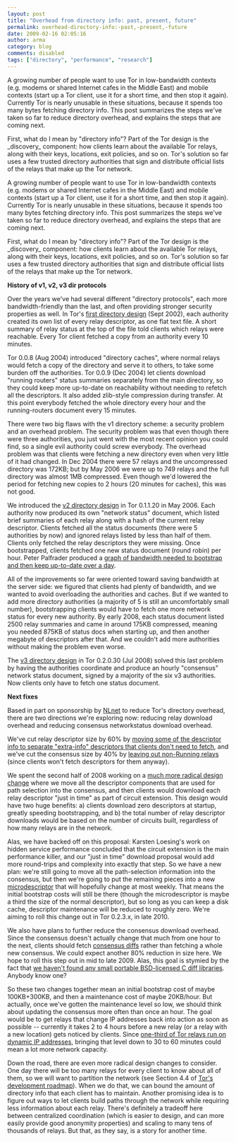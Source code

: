```yaml
---
layout: post
title: "Overhead from directory info: past, present, future"
permalink: overhead-directory-info:-past,-present,-future
date: 2009-02-16 02:05:16
author: arma
category: blog
comments: disabled
tags: ["directory", "performance", "research"]
---
```


A growing number of people want to use Tor in low-bandwidth contexts (e.g. modems or shared Internet cafes in the Middle East) and mobile contexts (start up a Tor client, use it for a short time, and then stop it again). Currently Tor is nearly unusable in these situations, because it spends too many bytes fetching directory info. This post summarizes the steps we've taken so far to reduce directory overhead, and explains the steps that are coming next.

First, what do I mean by "directory info"? Part of the Tor design is the \_discovery\_ component: how clients learn about the available Tor relays, along with their keys, locations, exit policies, and so on. Tor's solution so far uses a few trusted directory authorities that sign and distribute official lists of the relays that make up the Tor network.

<!-- more -->

A growing number of people want to use Tor in low-bandwidth contexts (e.g. modems or shared Internet cafes in the Middle East) and mobile contexts (start up a Tor client, use it for a short time, and then stop it again). Currently Tor is nearly unusable in these situations, because it spends too many bytes fetching directory info. This post summarizes the steps we've taken so far to reduce directory overhead, and explains the steps that are coming next.

First, what do I mean by "directory info"? Part of the Tor design is the \_discovery\_ component: how clients learn about the available Tor relays, along with their keys, locations, exit policies, and so on. Tor's solution so far uses a few trusted directory authorities that sign and distribute official lists of the relays that make up the Tor network.

**History of v1, v2, v3 dir protocols**

Over the years we've had several different "directory protocols", each more bandwidth-friendly than the last, and often providing stronger security properties as well. In Tor's [first directory design](https://gitweb.torproject.org/torspec.git/blob/HEAD:/attic/dir-spec-v1.txt) (Sept 2002), each authority created its own list of every relay descriptor, as one flat text file. A short summary of relay status at the top of the file told clients which relays were reachable. Every Tor client fetched a copy from an authority every 10 minutes.

Tor 0.0.8 (Aug 2004) introduced "directory caches", where normal relays would fetch a copy of the directory and serve it to others, to take some burden off the authorities. Tor 0.0.9 (Dec 2004) let clients download "running routers" status summaries separately from the main directory, so they could keep more up-to-date on reachability without needing to refetch all the descriptors. It also added zlib-style compression during transfer. At this point everybody fetched the whole directory every hour and the running-routers document every 15 minutes.

There were two big flaws with the v1 directory scheme: a security problem and an overhead problem. The security problem was that even though there were three authorities, you just went with the most recent opinion you could find, so a single evil authority could screw everybody. The overhead problem was that clients were fetching a new directory even when very little of it had changed. In Dec 2004 there were 57 relays and the uncompressed directory was 172KB; but by May 2006 we were up to 749 relays and the full directory was almost 1MB compressed. Even though we'd lowered the period for fetching new copies to 2 hours (20 minutes for caches), this was not good.

We introduced the [v2 directory design](https://gitweb.torproject.org/torspec.git/blob/HEAD:/dir-spec-v2.txt) in Tor 0.1.1.20 in May 2006. Each authority now produced its own "network status" document, which listed brief summaries of each relay along with a hash of the current relay descriptor. Clients fetched all the status documents (there were 5 authorities by now) and ignored relays listed by less than half of them. Clients only fetched the relay descriptors they were missing. Once bootstrapped, clients fetched one new status document (round robin) per hour. Peter Palfrader produced a [graph of bandwidth needed to bootstrap and then keep up-to-date over a day](http://asteria.noreply.org/~weasel/Tor/tor-client-download-stats-longterm-dl.jpg).

All of the improvements so far were oriented toward saving bandwidth at the server side: we figured that clients had plenty of bandwidth, and we wanted to avoid overloading the authorities and caches. But if we wanted to add more directory authorities (a majority of 5 is still an uncomfortably small number), bootstrapping clients would have to fetch one more network status for every new authority. By early 2008, each status document listed 2500 relay summaries and came in around 175KB compressed, meaning you needed 875KB of status docs when starting up, and then another megabyte of descriptors after that. And we couldn't add more authorities without making the problem even worse.

The [v3 directory design](https://gitweb.torproject.org/torspec.git/blob/HEAD:/dir-spec.txt) in Tor 0.2.0.30 (Jul 2008) solved this last problem by having the authorities coordinate and produce an hourly "consensus" network status document, signed by a majority of the six v3 authorities. Now clients only have to fetch one status document.

**Next fixes**

Based in part on sponsorship by [NLnet](http://www.nlnet.nl/) to reduce Tor's directory overhead, there are two directions we're exploring now: reducing relay download overhead and reducing consensus networkstatus download overhead.

We've cut relay descriptor size by 60% by [moving some of the descriptor info to separate "extra-info" descriptors that clients don't need to fetch](https://gitweb.torproject.org/torspec.git/blob/HEAD:/proposals/104-short-descriptors.txt), and we've cut the consensus size by 40% by [leaving out non-Running relays](https://gitweb.torproject.org/torspec.git/blob/HEAD:/proposals/138-remove-down-routers-from-consensus.txt) (since clients won't fetch descriptors for them anyway).

We spent the second half of 2008 working on a [much more radical design change](https://gitweb.torproject.org/torspec.git/blob/HEAD:/proposals/141-jit-sd-downloads.txt) where we move all the descriptor components that are used for path selection into the consensus, and then clients would download each relay descriptor "just in time" as part of circuit extension. This design would have two huge benefits: a) clients download zero descriptors at startup, greatly speeding bootstrapping, and b) the total number of relay descriptor downloads would be based on the number of circuits built, regardless of how many relays are in the network.

Alas, we have backed off on this proposal: Karsten Loesing's work on hidden service performance concluded that the circuit extension is the main performance killer, and our "just in time" download proposal would add more round-trips and complexity into exactly that step. So we have a new plan: we're still going to move all the path-selection information into the consensus, but then we're going to put the remaining pieces into a new [microdescriptor](https://gitweb.torproject.org/torspec.git/blob/HEAD:/proposals/158-microdescriptors.txt) that will hopefully change at most weekly. That means the initial bootstrap costs will still be there (though the microdescriptor is maybe a third the size of the normal descriptor), but so long as you can keep a disk cache, descriptor maintenance will be reduced to roughly zero. We're aiming to roll this change out in Tor 0.2.3.x, in late 2010.

We also have plans to further reduce the consensus download overhead. Since the consensus doesn't actually change that much from one hour to the next, clients should fetch [consensus diffs](https://gitweb.torproject.org/torspec.git/blob/HEAD:/proposals/140-consensus-diffs.txt) rather than fetching a whole new consensus. We could expect another 80% reduction in size here. We hope to roll this step out in mid to late 2009. Alas, this goal is stymied by the fact that [we haven't found any small portable BSD-licensed C diff libraries](http://archives.seul.org/or/dev/Jun-2008/msg00031.html). Anybody know one?

So these two changes together mean an initial bootstrap cost of maybe 100KB+300KB, and then a maintenance cost of maybe 20KB/hour. But actually, once we've gotten the maintenance level so low, we should think about updating the consensus more often than once an hour. The goal would be to get relays that change IP addresses back into action as soon as possible -- currently it takes 2 to 4 hours before a new relay (or a relay with a new location) gets noticed by clients. Since [one-third of Tor relays run on dynamic IP addresses](http://freehaven.net/~karsten/metrics/dirarch-2009-02-11.pdf), bringing that level down to 30 to 60 minutes could mean a lot more network capacity.

Down the road, there are even more radical design changes to consider. One day there will be too many relays for every client to know about all of them, so we will want to partition the network (see Section 4.4 of [Tor's development roadmap](https://svn.torproject.org/svn/projects/roadmaps/2008-12-19-roadmap-full.pdf)). When we do that, we can bound the amount of directory info that each client has to maintain. Another promising idea is to figure out ways to let clients build paths through the network while requiring less information about each relay. There's definitely a tradeoff here between centralized coordination (which is easier to design, and can more easily provide good anonymity properties) and scaling to many tens of thousands of relays. But that, as they say, is a story for another time.

